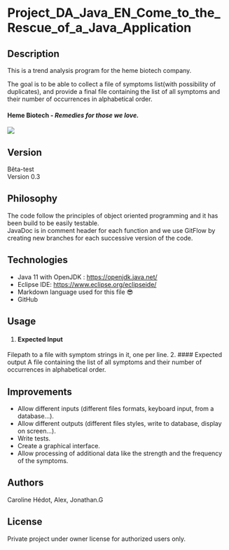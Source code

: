 # Project_DA_Java_EN_Come_to_the_Rescue_of_a_Java_Application

## Description

This is a trend analysis program for the heme biotech company.

The goal is to be able to collect a file of symptoms list(with possibility of duplicates), and provide a final file containing the list of all symptoms and their number of occurrences in alphabetical order.

#### **Heme Biotech - *Remedies for those we love.***
![](ressources/img/heme_biotech_logo.jpeg)

## Version
Bêta-test</br>
Version 0.3


## Philosophy
The code follow the principles of object oriented programming and it has been build to be easily testable.</br>
JavaDoc is in comment header for each function and we use GitFlow by creating new branches for each successive version of the code.


## Technologies
- Java 11 with OpenJDK : https://openjdk.java.net/
- Eclipse IDE: https://www.eclipse.org/eclipseide/
- Markdown language used for this file :sunglasses:
- GitHub

## Usage
1. #### Expected Input
Filepath to a file with symptom strings in it, one per line.
2. #### Expected output
A file containing the list of all symptoms and their number of occurrences in alphabetical order.

## Improvements
+ Allow different inputs (different files formats, keyboard input, from a database...).
+ Allow different outputs (different files styles, write to database, display on screen...).
+ Write tests.
+ Create a graphical interface.
+ Allow processing of additional data like the strength and the frequency of the symptoms.

## Authors
Caroline Hédot, Alex, Jonathan.G
## License
Private project under owner license for authorized users only.
